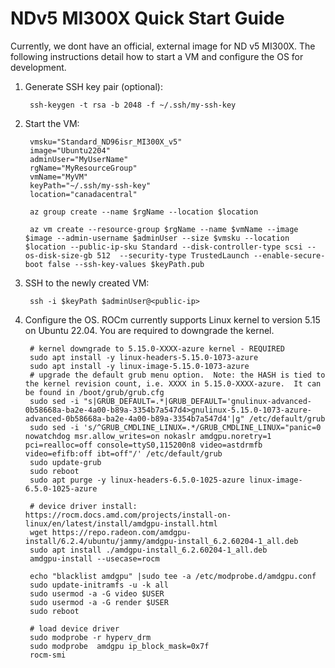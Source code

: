 # NDv5 MI300X Quick Start Guide

Currently, we dont have an official, external image for ND v5 MI300X.  The following instructions detail how to start a VM and configure the OS for development.

1. Generate SSH key pair (optional):

        ssh-keygen -t rsa -b 2048 -f ~/.ssh/my-ssh-key

2. Start the VM:

        vmsku="Standard_ND96isr_MI300X_v5"
        image="Ubuntu2204"
        adminUser="MyUserName"
        rgName="MyResourceGroup"
        vmName="MyVM"
        keyPath="~/.ssh/my-ssh-key"
        location="canadacentral"

        az group create --name $rgName --location $location
        
        az vm create --resource-group $rgName --name $vmName --image $image --admin-username $adminUser --size $vmsku --location $location --public-ip-sku Standard --disk-controller-type scsi --os-disk-size-gb 512  --security-type TrustedLaunch --enable-secure-boot false --ssh-key-values $keyPath.pub

3. SSH to the newly created VM:

        ssh -i $keyPath $adminUser@<public-ip>


4. Configure the OS.  ROCm currently supports Linux kernel to version 5.15 on Ubuntu 22.04.  You are required to downgrade the kernel.

        # kernel downgrade to 5.15.0-XXXX-azure kernel - REQUIRED
        sudo apt install -y linux-headers-5.15.0-1073-azure
        sudo apt install -y linux-image-5.15.0-1073-azure
        # upgrade the default grub menu option.  Note: the HASH is tied to the kernel revision count, i.e. XXXX in 5.15.0-XXXX-azure.  It can be found in /boot/grub/grub.cfg
        sudo sed -i "s|GRUB_DEFAULT=.*|GRUB_DEFAULT='gnulinux-advanced-0b58668a-ba2e-4a00-b89a-3354b7a547d4>gnulinux-5.15.0-1073-azure-advanced-0b58668a-ba2e-4a00-b89a-3354b7a547d4'|g" /etc/default/grub
        sudo sed -i 's/^GRUB_CMDLINE_LINUX=.*/GRUB_CMDLINE_LINUX="panic=0 nowatchdog msr.allow_writes=on nokaslr amdgpu.noretry=1 pci=realloc=off console=ttyS0,115200n8 video=astdrmfb video=efifb:off ibt=off"/' /etc/default/grub
        sudo update-grub
        sudo reboot
        sudo apt purge -y linux-headers-6.5.0-1025-azure linux-image-6.5.0-1025-azure
        
        # device driver install: https://rocm.docs.amd.com/projects/install-on-linux/en/latest/install/amdgpu-install.html
        wget https://repo.radeon.com/amdgpu-install/6.2.4/ubuntu/jammy/amdgpu-install_6.2.60204-1_all.deb
        sudo apt install ./amdgpu-install_6.2.60204-1_all.deb
        amdgpu-install --usecase=rocm
        
        echo "blacklist amdgpu" |sudo tee -a /etc/modprobe.d/amdgpu.conf
        sudo update-initramfs -u -k all
        sudo usermod -a -G video $USER
        sudo usermod -a -G render $USER
        sudo reboot
         
        # load device driver
        sudo modprobe -r hyperv_drm
        sudo modprobe  amdgpu ip_block_mask=0x7f
        rocm-smi
